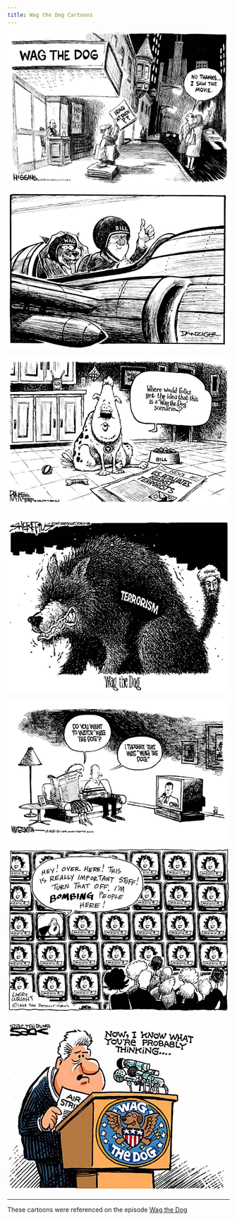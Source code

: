 ```yaml
---
title: Wag the Dog Cartoons
---
```


![](cartoon-1.jpg)

![](cartoon-2.jpg)

![](cartoon-3.jpg)

![](cartoon-4.jpg)

![](cartoon-5.jpg)

![](cartoon-6.jpg)

![](cartoon-7.jpg)

---

These cartoons were referenced on the episode [Wag the Dog](/episodes/2021-05-26-wag-the-dog/)
